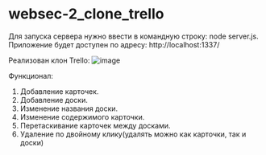 # websec-2_clone_trello

Для запуска сервера нужно ввести в командную строку: node server.js. 
Приложение будет доступен по адресу: http://localhost:1337/

Реализован клон Trello:
![image](https://user-images.githubusercontent.com/94101848/219028314-0f71e12e-688a-4a39-ab10-e22aafa7bc43.png)

Функционал:

1. Добавление карточек.
2. Добавление доски.
3. Изменение названия доски.
4. Изменение содержимого карточки. 
5. Перетаскивание карточек между досками.
6. Удаление по двойному клику(удалять можно как карточки, так и доски) 
